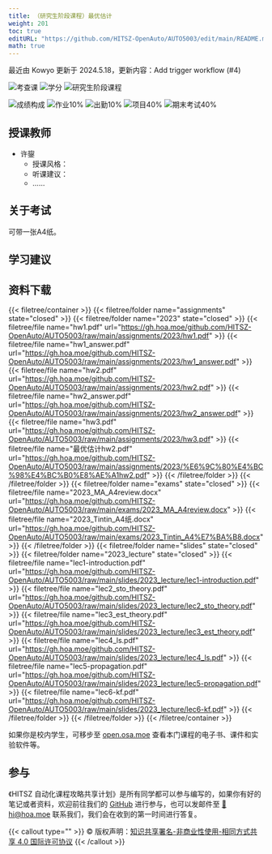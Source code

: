 ```yaml
---
title: （研究生阶段课程）最优估计
weight: 201
toc: true
editURL: "https://github.com/HITSZ-OpenAuto/AUTO5003/edit/main/README.md"
math: true
---
```

最近由 Kowyo 更新于 2024.5.18，更新内容：Add trigger workflow (#4)

<!--
1. 通过 [Shields.io](https://shields.io/) 生成如下的徽章，标注课程的基本信息。
2. 请根据课程的具体内容增删仓库的子文件夹。子文件夹建议使用小写英文，并且添加 README.md。
3. 关于课程的描述可以不止以下几个方面，酌情增删。
4. hoa.moe 生成本课程对应页面后，请将页面链接复制到 GitHub 仓库的 About/Website 中。
5. 可以在 GitHub 页面的 About/Topics 中为课程添加话题名称。
-->

![考查课](https://img.shields.io/badge/%E8%80%83%E6%9F%A5%E8%AF%BE-green)
![学分](https://img.shields.io/badge/%E5%AD%A6%E5%88%86-2-moccasin)
![研究生阶段课程](https://img.shields.io/badge/研究生阶段课程-lightskyblue)

![成绩构成](https://img.shields.io/badge/%E6%88%90%E7%BB%A9%E6%9E%84%E6%88%90-gold)
![作业10%](https://img.shields.io/badge/作业-10%25-wheat)
![出勤10%](https://img.shields.io/badge/出勤-10%25-wheat)
![项目40%](https://img.shields.io/badge/项目-40%25-wheat)
![期末考试40%](https://img.shields.io/badge/%E6%9C%9F%E6%9C%AB%E8%80%83%E8%AF%95-40%25-wheat)


## 授课教师

- 许鋆
  - 授课风格：
  - 听课建议：
  - ……

## 关于考试

可带一张A4纸。

## 学习建议

## 资料下载

{{< filetree/container >}}
  {{< filetree/folder name="assignments" state="closed" >}}
  {{< filetree/folder name="2023" state="closed" >}}
    {{< filetree/file name="hw1.pdf" url="https://gh.hoa.moe/github.com/HITSZ-OpenAuto/AUTO5003/raw/main/assignments/2023/hw1.pdf" >}}
    {{< filetree/file name="hw1_answer.pdf" url="https://gh.hoa.moe/github.com/HITSZ-OpenAuto/AUTO5003/raw/main/assignments/2023/hw1_answer.pdf" >}}
    {{< filetree/file name="hw2.pdf" url="https://gh.hoa.moe/github.com/HITSZ-OpenAuto/AUTO5003/raw/main/assignments/2023/hw2.pdf" >}}
    {{< filetree/file name="hw2_answer.pdf" url="https://gh.hoa.moe/github.com/HITSZ-OpenAuto/AUTO5003/raw/main/assignments/2023/hw2_answer.pdf" >}}
    {{< filetree/file name="hw3.pdf" url="https://gh.hoa.moe/github.com/HITSZ-OpenAuto/AUTO5003/raw/main/assignments/2023/hw3.pdf" >}}
    {{< filetree/file name="最优估计hw2.pdf" url="https://gh.hoa.moe/github.com/HITSZ-OpenAuto/AUTO5003/raw/main/assignments/2023/%E6%9C%80%E4%BC%98%E4%BC%B0%E8%AE%A1hw2.pdf" >}}
  {{< /filetree/folder >}}
  {{< /filetree/folder >}}
  {{< filetree/folder name="exams" state="closed" >}}
    {{< filetree/file name="2023_MA_A4review.docx" url="https://gh.hoa.moe/github.com/HITSZ-OpenAuto/AUTO5003/raw/main/exams/2023_MA_A4review.docx" >}}
    {{< filetree/file name="2023_Tintin_A4纸.docx" url="https://gh.hoa.moe/github.com/HITSZ-OpenAuto/AUTO5003/raw/main/exams/2023_Tintin_A4%E7%BA%B8.docx" >}}
  {{< /filetree/folder >}}
  {{< filetree/folder name="slides" state="closed" >}}
  {{< filetree/folder name="2023_lecture" state="closed" >}}
    {{< filetree/file name="lec1-introduction.pdf" url="https://gh.hoa.moe/github.com/HITSZ-OpenAuto/AUTO5003/raw/main/slides/2023_lecture/lec1-introduction.pdf" >}}
    {{< filetree/file name="lec2_sto_theory.pdf" url="https://gh.hoa.moe/github.com/HITSZ-OpenAuto/AUTO5003/raw/main/slides/2023_lecture/lec2_sto_theory.pdf" >}}
    {{< filetree/file name="lec3_est_theory.pdf" url="https://gh.hoa.moe/github.com/HITSZ-OpenAuto/AUTO5003/raw/main/slides/2023_lecture/lec3_est_theory.pdf" >}}
    {{< filetree/file name="lec4_ls.pdf" url="https://gh.hoa.moe/github.com/HITSZ-OpenAuto/AUTO5003/raw/main/slides/2023_lecture/lec4_ls.pdf" >}}
    {{< filetree/file name="lec5-propagation.pdf" url="https://gh.hoa.moe/github.com/HITSZ-OpenAuto/AUTO5003/raw/main/slides/2023_lecture/lec5-propagation.pdf" >}}
    {{< filetree/file name="lec6-kf.pdf" url="https://gh.hoa.moe/github.com/HITSZ-OpenAuto/AUTO5003/raw/main/slides/2023_lecture/lec6-kf.pdf" >}}
  {{< /filetree/folder >}}
  {{< /filetree/folder >}}
{{< /filetree/container >}}

如果你是校内学生，可移步至 <a href='https://open.osa.moe/openauto/AUTO5003'>open.osa.moe</a> 查看本门课程的电子书、课件和实验软件等。

## 参与

《HITSZ 自动化课程攻略共享计划》是所有同学都可以参与编写的，如果你有好的笔记或者资料，欢迎前往我们的 [GitHub](https://github.com/HITSZ-OpenAuto) 进行参与，也可以发邮件至 [📮hi@hoa.moe](mailto:hi@hoa.moe) 联系我们，我们会在收到的第一时间进行答复。

{{< callout type="" >}}
  © 版权声明：[知识共享署名-非商业性使用-相同方式共享 4.0 国际许可协议](https://creativecommons.org/licenses/by-nc-sa/4.0/)
{{< /callout >}}
